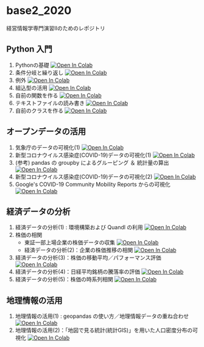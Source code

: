 # base2_2020
経営情報学専門演習Ⅱのためのレポジトリ

## Python 入門
1. Pythonの基礎 [![Open In Colab](https://colab.research.google.com/assets/colab-badge.svg)](https://colab.research.google.com/github/ymuto0302/base2_2020/blob/master/base2_python1.ipynb)
1. 条件分岐と繰り返し [![Open In Colab](https://colab.research.google.com/assets/colab-badge.svg)](https://colab.research.google.com/github/ymuto0302/base2_2020/blob/master/base2_python2.ipynb)
1. 例外 [![Open In Colab](https://colab.research.google.com/assets/colab-badge.svg)](https://colab.research.google.com/github/ymuto0302/base2_2020/blob/master/base2_python3.ipynb)
1. 組込型の活用 [![Open In Colab](https://colab.research.google.com/assets/colab-badge.svg)](https://colab.research.google.com/github/ymuto0302/base2_2020/blob/master/base2_python4.ipynb)
1. 自前の関数を作る [![Open In Colab](https://colab.research.google.com/assets/colab-badge.svg)](https://colab.research.google.com/github/ymuto0302/base2_2020/blob/master/base2_python5.ipynb)
1. テキストファイルの読み書き [![Open In Colab](https://colab.research.google.com/assets/colab-badge.svg)](https://colab.research.google.com/github/ymuto0302/base2_2020/blob/master/base2_python6.ipynb)
1. 自前のクラスを作る [![Open In Colab](https://colab.research.google.com/assets/colab-badge.svg)](https://colab.research.google.com/github/ymuto0302/base2_2020/blob/master/base2_python7.ipynb)

## オープンデータの活用
1. 気象庁のデータの可視化(1) [![Open In Colab](https://colab.research.google.com/assets/colab-badge.svg)](https://github.com/ymuto0302/base2_2020/blob/master/opendata1.ipynb)
1. 新型コロナウイルス感染症(COVID-19)データの可視化(1) [![Open In Colab](https://colab.research.google.com/assets/colab-badge.svg)](https://github.com/ymuto0302/base2_2020/blob/master/opendata2.ipynb)
1. (参考) pandas の groupby によるグルーピング ＆ 統計量の算出 [![Open In Colab](https://colab.research.google.com/assets/colab-badge.svg)](https://github.com/ymuto0302/base2_2020/blob/master/pandas_groupby.ipynb)
1. 新型コロナウイルス感染症(COVID-19)データの可視化(2) [![Open In Colab](https://colab.research.google.com/assets/colab-badge.svg)](https://github.com/ymuto0302/base2_2020/blob/master/opendata3.ipynb)
1. Google's COVID-19 Community Mobility Reports からの可視化 [![Open In Colab](https://colab.research.google.com/assets/colab-badge.svg)](https://github.com/ymuto0302/base2_2020/blob/master/opendata4.ipynb)

## 経済データの分析
1. 経済データの分析(1) : 環境構築および Quandl の利用 [![Open In Colab](https://colab.research.google.com/assets/colab-badge.svg)](https://github.com/ymuto0302/base2_2020/blob/master/economicdata1.ipynb)
1. 株価の相関
    - 東証一部上場企業の株価データの収集 [![Open In Colab](https://colab.research.google.com/assets/colab-badge.svg)](https://github.com/ymuto0302/base2_2020/blob/master/TSE_data_collection.ipynb)
    - 経済データの分析(2)：企業の株価推移の相関 [![Open In Colab](https://colab.research.google.com/assets/colab-badge.svg)](https://github.com/ymuto0302/base2_2020/blob/master/stock_correlation.ipynb)
1. 経済データの分析(3)：株価の移動平均／パフォーマンス評価 [![Open In Colab](https://colab.research.google.com/assets/colab-badge.svg)](https://github.com/ymuto0302/base2_2020/blob/master/stock_evaluation.ipynb)
1. 経済データの分析(4)：日経平均銘柄の騰落率の評価 [![Open In Colab](https://colab.research.google.com/assets/colab-badge.svg)](https://github.com/ymuto0302/base2_2020/blob/master/japan_stock_return.ipynb)
1. 経済データの分析(5)：株価の時系列相関 [![Open In Colab](https://colab.research.google.com/assets/colab-badge.svg)](https://github.com/ymuto0302/base2_2020/blob/master/japan_stock_correlation.ipynb)

## 地理情報の活用
1. 地理情報の活用(1) : geopandas の使い方／地理情報データの重ね合わせ [![Open In Colab](https://colab.research.google.com/assets/colab-badge.svg)](https://github.com/ymuto0302/base2_2020/blob/master/intro_to_geopandas.ipynb)
1. 地理情報の活用(2)：「地図で見る統計(統計GIS)」を用いた人口密度分布の可視化 [![Open In Colab](https://colab.research.google.com/assets/colab-badge.svg)](https://github.com/ymuto0302/base2_2020/blob/master/pop_density.ipynb)
